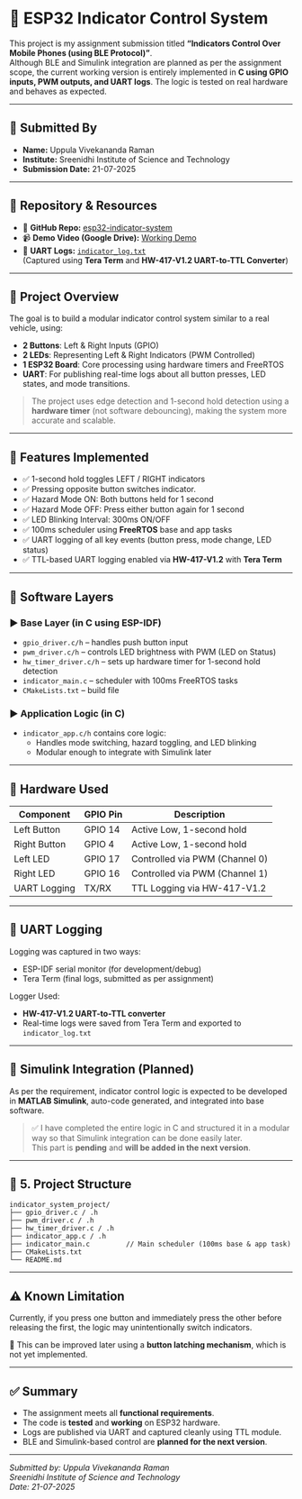 # 🚦 ESP32 Indicator Control System

This project is my assignment submission titled **“Indicators Control Over Mobile Phones (using BLE Protocol)”**.  
Although BLE and Simulink integration are planned as per the assignment scope, the current working version is entirely implemented in **C using GPIO inputs, PWM outputs, and UART logs**. The logic is tested on real hardware and behaves as expected.

---

## 👤 Submitted By

- **Name:** Uppula Vivekananda Raman  
- **Institute:** Sreenidhi Institute of Science and Technology  
- **Submission Date:** 21-07-2025

---

## 📁 Repository & Resources

- 🔗 **GitHub Repo:** [esp32-indicator-system](https://github.com/vivekanandaramanu/esp32-indicator-system)
- 📹 **Demo Video (Google Drive):** [Working Demo](https://drive.google.com/file/d/1q4hKbzImOk4m6uuVi8Ycv6JALjvGyG4a/view?usp=sharing)
- 📄 **UART Logs:** [`indicator_log.txt`](indicator_log.txt)  
  (Captured using **Tera Term** and **HW-417-V1.2 UART-to-TTL Converter**)

---

## 🧠 Project Overview

The goal is to build a modular indicator control system similar to a real vehicle, using:

- **2 Buttons**: Left & Right Inputs (GPIO)
- **2 LEDs**: Representing Left & Right Indicators (PWM Controlled)
- **1 ESP32 Board**: Core processing using hardware timers and FreeRTOS
- **UART**: For publishing real-time logs about all button presses, LED states, and mode transitions.

> The project uses edge detection and 1-second hold detection using a **hardware timer** (not software debouncing), making the system more accurate and scalable.

---

## 🔧 Features Implemented

- ✅ 1-second hold toggles LEFT / RIGHT indicators
- ✅ Pressing opposite button switches indicator.
- ✅ Hazard Mode ON: Both buttons held for 1 second
- ✅ Hazard Mode OFF: Press either button again for 1 second
- ✅ LED Blinking Interval: 300ms ON/OFF
- ✅ 100ms scheduler using **FreeRTOS** base and app tasks
- ✅ UART logging of all key events (button press, mode change, LED status)
- ✅ TTL-based UART logging enabled via **HW-417-V1.2** with **Tera Term**

---

## 🧱 Software Layers

### ▶️ Base Layer (in C using ESP-IDF)

- `gpio_driver.c/h` – handles push button input
- `pwm_driver.c/h` – controls LED brightness with PWM (LED on Status)
- `hw_timer_driver.c/h` – sets up hardware timer for 1-second hold detection
- `indicator_main.c` – scheduler with 100ms FreeRTOS tasks
- `CMakeLists.txt` – build file

### ▶️ Application Logic (in C)

- `indicator_app.c/h` contains core logic:
  - Handles mode switching, hazard toggling, and LED blinking
  - Modular enough to integrate with Simulink later

---

## 🔌 Hardware Used

| Component        | GPIO Pin | Description                   |
|------------------|----------|-------------------------------|
| Left Button      | GPIO 14  | Active Low, 1-second hold     |
| Right Button     | GPIO 4   | Active Low, 1-second hold     |
| Left LED         | GPIO 17  | Controlled via PWM (Channel 0)|
| Right LED        | GPIO 16  | Controlled via PWM (Channel 1)|
| UART Logging     | TX/RX    | TTL Logging via HW-417-V1.2   |

---

## 🧪 UART Logging

Logging was captured in two ways:
- ESP-IDF serial monitor (for development/debug)
- Tera Term (final logs, submitted as per assignment)

Logger Used:
- **HW-417-V1.2 UART-to-TTL converter**
- Real-time logs were saved from Tera Term and exported to `indicator_log.txt`

---

## 📌 Simulink Integration (Planned)

As per the requirement, indicator control logic is expected to be developed in **MATLAB Simulink**, auto-code generated, and integrated into base software.

> ✅ I have completed the entire logic in C and structured it in a modular way so that Simulink integration can be done easily later.  
This part is **pending** and **will be added in the next version**.

---

## 📁 5. Project Structure

```
indicator_system_project/
├── gpio_driver.c / .h
├── pwm_driver.c / .h
├── hw_timer_driver.c / .h
├── indicator_app.c / .h
├── indicator_main.c         // Main scheduler (100ms base & app task)
├── CMakeLists.txt
└── README.md
```

---
## ⚠️ Known Limitation

Currently, if you press one button and immediately press the other before releasing the first, the logic may unintentionally switch indicators.

📌 This can be improved later using a **button latching mechanism**, which is not yet implemented.

---

## ✅ Summary

- The assignment meets all **functional requirements**.
- The code is **tested** and **working** on ESP32 hardware.
- Logs are published via UART and captured cleanly using TTL module.
- BLE and Simulink-based control are **planned for the next version**.

---

*Submitted by: Uppula Vivekananda Raman*  
*Sreenidhi Institute of Science and Technology*  
*Date: 21-07-2025*
